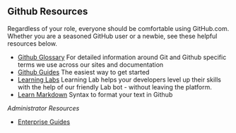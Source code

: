 
## Github Resources ##

Regardless of your role, everyone should be comfortable using GitHub.com. Whether you are a seasoned GitHub user or a newbie, see these helpful resources below.



* [Github Glossary](https://docs.github.com/en/get-started/quickstart/github-glossary) For detailed information around Git and Github specific terms we use across our sites and documentation
* [Github Guides](https://guides.github.com) The easiest way to get started
* [Learning Labs](https://lab.github.com/githubtraining/first-day-on-github) Learning Lab helps your developers level up their skills with the help of our friendly Lab bot - without leaving the platform.
* [Learn Markdown](https://guides.github.com/features/mastering-markdown/) Syntax to format your text in Github 

*Administrator Resources*

*  [Enterprise Guides](https://docs.github.com/en/enterprise-server@3.1/admin/guides#all-guides)
